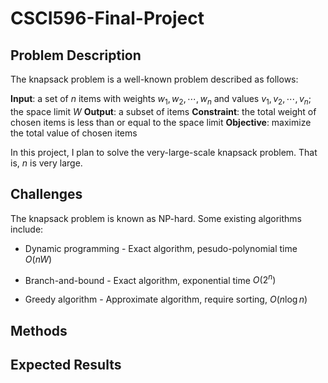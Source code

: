 # CSCI596-Final-Project

## Problem Description

The knapsack problem is a well-known problem described as follows:

**Input**: a set of $n$ items with weights $w_1, w_2, \cdots, w_n$ and values $v_1, v_2, \cdots, v_n$; the space limit $W$
**Output**: a subset of items
**Constraint**: the total weight of chosen items is less than or equal to the space limit
**Objective**: maximize the total value of chosen items

In this project, I plan to solve the very-large-scale knapsack problem. That is, $n$ is very large.

## Challenges

The knapsack problem is known as NP-hard. Some existing algorithms include:

* Dynamic programming - Exact algorithm, pesudo-polynomial time $O(nW)$

* Branch-and-bound - Exact algorithm, exponential time $O(2^n)$

* Greedy algorithm - Approximate algorithm, require sorting, $O(n \log n)$

## Methods


## Expected Results
